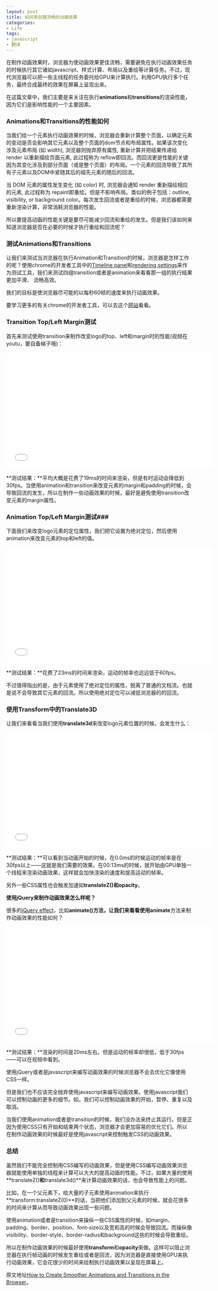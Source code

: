 ```yaml
---
layout: post
title: 如何来创建流畅的动画效果
categories:
- Life
tags:
- javascript
- 翻译
---
```


在制作动画效果时，浏览器为使动画效果更佳流畅，需要避免在执行动画效果任务的时候执行其它诸如javascript、样式计算、布局以及重绘等计算任务。不过，现代浏览器可以把一些主线程的任务委托给GPU来计算执行。利用GPU执行多个任务，最终合成最终的效果在屏幕上呈现出来。

在这篇文章中，我们主要是来关注在执行**animations**和**transitions**的渲染性能，因为它们是影响性能的一个主要因素。

### Animations和Transitions的性能如何 ###

当我们给一个元素执行动画效果的时候，浏览器会重新计算整个页面，以确定元素的变动是否会影响其它元素以及整个页面的dom节点和布局属性。如果该次变化涉及元素布局 (如 width), 浏览器则抛弃原有属性, 重新计算并把结果传递给 render 以重新描绘页面元素, 此过程称为 reflow即回流。而回流更是性能的关键因为其变化涉及到部分页面（或是整个页面）的布局。一个元素的回流导致了其所有子元素以及DOM中紧随其后的祖先元素的随后的回流。

当 DOM 元素的属性发生变化 (如 color) 时, 浏览器会通知 render 重新描绘相应的元素, 此过程称为 repaint即重绘。但是不影响布局。类似的例子包括：outline, visibility, or background color。每次发生回流或者是重绘的时候，浏览器都需要重新渲染计算，非常消耗浏览器的性能。

所以要提高动画的性能关键是要尽可能减少回流和重绘的发生。但是我们该如何来知道浏览器是否在必要的时候才执行重绘和回流呢？

### 测试Animations和Transitions ###

让我们来测试当浏览器在执行Animation和Transition的时候，浏览器是怎样工作的呢？使用chrome的开发者工具中的[Timeline panel](https://developers.google.com/chrome-developer-tools/docs/timeline)和[rendering settings](https://developers.google.com/chrome-developer-tools/docs/rendering-settings)来作为测试工具，我们来测试四组transition或者是animation来看看那一组的执行结果更加平滑、
流畅高效。

我们的目标是使浏览器尽可能的以每秒60帧的速度来执行动画效果。

要学习更多的有关chrome的开发者工具，可以去这个[网站](http://teamtreehouse.com/library/website-optimization)看看。

### Transition Top/Left Margin测试 ###

首先来测试使用transition来制作改变logo的top、left和margin时的性能(视频在youtu，要自备梯子哦)：

<iframe src="//www.youtube.com/embed/-1YpUaqS8I8?rel=0" height="315" width="560" allowfullscreen="" frameborder="0"></iframe>

**测试结果：**平均大概是花费了19ms的时间来渲染，但是有时运动会降低到30fps。当使用animation和transition来改变元素的margin和padding的时候，会导致回流的发生，所以在制作一些动画效果的时候，最好是避免使用transition改变元素的margin属性。

### Animation  Top/Left Margin测试###

下面我们来改变logo元素的定位属性，我们把它设置为绝对定位，然后使用animation来改变元素的top和left的值。

<iframe src="//www.youtube.com/embed/n-edaoddFXU?rel=0" height="315" width="560" allowfullscreen="" frameborder="0"></iframe>

**测试结果：**花费了23ms的时间来渲染，运动的帧率也远远低于60fps。

不过值得指出的是，由于元素使用了绝对定位的属性，脱离了普通的文档流。也就是说不会导致其它元素的回流。所以使用绝对定位可以减低浏览器的的回流。

### 使用Transform中的Translate3D  ###

让我们来看看当我们使用**translate3d**来改变logo元素位置的时候，会发生什么：

<iframe src="//www.youtube.com/embed/2uOMAOo9_0M?rel=0" height="315" width="560" allowfullscreen="" frameborder="0"></iframe>

**测试结果：**可以看到当动画开始的时候，在0.0ms的时候运动的帧率是在30fps以上——这就是我们需要的效果。在00:13ms的时候，就开始由GPU单独一个线程来渲染动画效果，这样就会加快渲染的速度和提高运动的帧率。

另外一些CSS属性也会触发加速如**translateZ()**和**opacity**。

**使用jQuery来制作动画效果怎么样呢？**

很多的[jQuery effect](http://api.jquery.com/category/effects/)，比如**animate()**方法，让我们来看看使用**animate**方法来制作动画效果的性能如何？

<iframe src="//www.youtube.com/embed/8MoyrddvwDA?rel=0" height="315" width="560" allowfullscreen="" frameborder="0"></iframe>

**测试结果：**渲染的时间是20ms左右。但是运动的帧率却很低，低于30fps——可以在视频中看到。

使用jQuery或者是javascript来编写动画效果的时候浏览器不会去优化它像使用CSS一样。

但是我们也不应该完全抛弃使用javascript来编写动画效果。使用javascript我们可以控制动画的更多的细节。如，我们可以控制动画效果的开始，暂停、重复以及取消。

当我们使用animation或者是transition的时候，我们没办法来终止其运行。但是正因为使用CSS只有开始和结束两个状态，浏览器才会更加容易的优化它们。所以在制作动画效果的时候最好是使用javascript来控制触发CSS的动画效果。

### 总结 ###

虽然我们不能完全控制用CSS编写的动画效果，但是使用CSS编写动画效果浏览器就能使用单独的线程来计算可以大大的提高动画的性能。不过，如果大量的使用**translateZ()**和**translate3d()**来计算动画效果的话，也会导致性能上的问题。

比如，在一个父元素下，给大量的子元素使用animation来执行**transform:translateZ(0)**的话，当把他们添加到父元素的时候，就会花很多的时间来计算从而导致动画效果出现一些问题。

使用animation或者是transition来操纵一些CSS属性的时候，如margin、padding、border、position、font-size以及宽和高的时候会导致回流。而操纵像visibility、border-style、border-radius和background这些的时候会导致重绘。

所以在制作动画效果的时候最好使用**transform**和**opacity**来做。这样可以阻止浏览器在执行帧动画的时候发生重绘或者是回流，因为浏览器是直接使用GPU来执行动画效果，它会花很少的时间来绘制执行动画效果以呈现在屏幕上。

原文地址[How to Create Smoother Animations and Transitions in the Browser](http://blog.teamtreehouse.com/create-smoother-animations-transitions-browser)。


